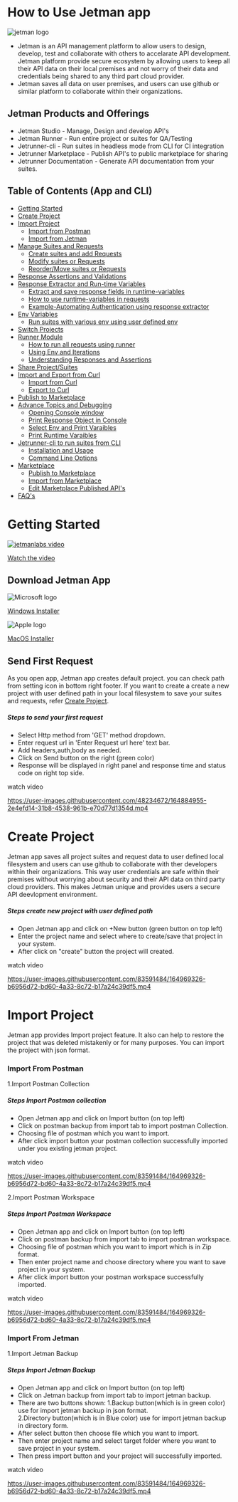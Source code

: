 # How to Use Jetman app
![jetman logo](https://jetmanlabs.com/media/icons/MainPage_jetmanLogo2.png)

* Jetman is an API management platform to allow users to design, develop, test and collaborate with others to accelarate API development. Jetman platform provide secure ecosystem by allowing users to keep all their API data on their local premises and not worry of their data and credentials being shared to any third part cloud provider.
* Jetman saves all data on user premises, and users can use github or similar platform to collaborate within their organizations.


## Jetman Products and Offerings
- Jetman Studio - Manage, Design and develop API's
- Jetman Runner - Run entire project or suites for QA/Testing
- Jetrunner-cli - Run suites in headless mode from CLI for CI integration
- Jetrunner Marketplace - Publish API's to public marketplace for sharing
- Jetrunner Documentation - Generate API documentation from your suites.

## Table of Contents (App and CLI)
- [Getting Started](#getting-started)
- [Create Project](#create-project)
- [Import Project](#import-project)
  - [Import from Postman](#import-from-postman)
  - [Import from Jetman](#import-from-jetman)
- [Manage Suites and Requests](#manage-suites-and-requests)
  - [Create suites and add Requests](#create-suites-and-add-requests)
  - [Modify suites or Requests](#modify-suites-or-requests)
  - [Reorder/Move suites or Requests](#move-suites-or-requests)
- [Response Assertions and Validations](#response-assertions-and-validations)
- [Response Extractor and Run-time Variables](#response-extractor-and-run-time-variables)
  - [Extract and save response fields in runtime-variables](#extract-and-save-response-fields-in-runtime-variables)
  - [How to use runtime-variables in requests](#how-to-use-runtime-variables-in-requests)
  - [Example-Automating Authentication using response extractor](Example-Automating-Authentication-using-response-extractor)
- [Env Variables](#Env-Variables)
  - [Run suites with various env using user defined env](#Run-suites-with-various-env-using-user-defined-env)
- [Switch Projects](#Switch-Projects)
- [Runner Module](#Runner-Module)
  - [How to run all requests using runner](#How-to-run-all-requests-using-runner)
  - [Using Env and Iterations](#Using-Env-and-Iterations)
  - [Understanding Responses and Assertions](#Understanding-Responses-and-Assertions)
- [Share Project/Suites](#Share-Project/Suites)
- [Import and Export from Curl](#Import-and-Export-from-Curl)
  - [Import from Curl](#Import-from-Curl)
  - [Export to Curl](#Export-to-Curl)
- [Publish to Marketplace](#Publish-to-Marketplace)
- [Advance Topics and Debugging](#Advance-Topics-and-Debugging)
  - [Opening Console window](#Opening-Console-window)
  - [Print Response Object in Console](#Print-Response-Object-in-Console)
  - [Select Env and Print Varaibles](#Select-Env-and-Print-Varaibles)
  - [Print Runtime Varaibles](#Print-Runtime-Varaibles)
- [Jetrunner-cli to run suites from CLI](#Jetrunner-cli-to-run-suites-from-CLI)
  - [Installation and Usage](#Installation-and-Usage)
  - [Command Line Options](#Command-Line-Options)
- [Marketplace](#Marketplace)
  - [Publish to Marketplace](#Publish-to-Marketplace)
  - [Import from Marketplace](#Import-from-Marketplace)
  - [Edit Marketplace Published API's](#Edit-Marketplace-Published-API's)
- [FAQ's](#FAQ's)

# Getting Started

[![jetmanlabs video](http://i3.ytimg.com/vi/8pbItxrKSFc/hqdefault.jpg)](https://youtu.be/8pbItxrKSFc)

[Watch the video](https://youtu.be/8pbItxrKSFc)
## Download Jetman App

![Microsoft logo](https://jetmanlabs.com/docs/media/ss/window.png)

[Windows Installer](https://github.com/jetmanlabs/app/releases/download/v23.4.25/jetman-Setup-23.4.25.exe)

![Apple logo](https://jetmanlabs.com/docs/media/ss/mac.png)

[MacOS Installer](https://github.com/jetmanlabs/app/releases/download/v23.4.25/jetman-23.4.25.dmg)

## Send First Request

As you open app, Jetman app creates default project. you can check path from setting icon in bottom right footer.
If you want to create a create a new project with user defined path in your local filesystem to save your suites and requests, refer [Create Project](#create-project).

##### Steps to send your first request
- Select Http method from 'GET' method dropdown.
- Enter request url in 'Enter Request url here' text bar.
- Add headers,auth,body as needed.
- Click on Send button on the right (green color)
- Response will be displayed in right panel and response time and status code on right top side.

watch video

https://user-images.githubusercontent.com/48234672/164884955-2e4efd14-31b8-4538-961b-e70d77d1354d.mp4

# Create Project

Jetman app saves all project suites and request data to user defined local filesystem and users can use github to collaborate with ther developers within their organizations. This way user credentials are safe within their premises without worrying about security and their API data on third party cloud providers. This makes Jetman unique and provides users a secure API deevlopment environment.

#####  Steps create new project with user defined path
- Open Jetman app and click on +New button (green button on top left)
- Enter the project name and select where to create/save that project in your system.
- After click on "create" button the project will created.

watch video

https://user-images.githubusercontent.com/83591484/164969326-b6956d72-bd60-4a33-8c72-b17a24c39df5.mp4

# Import Project

Jetman app provides Import project feature. It also can help to restore the project that was deleted mistakenly or for many purposes. You can import the project with json format.

### Import From Postman

1.Import Postman Collection

#####  Steps Import Postman collection
- Open Jetman app and click on Import button (on top left)
- Click on postman backup from import tab to import postman Collection.
- Choosing file of postman which you want to import.
- After click import button your postman collection successfully imported under you existing jetman project.

watch video

https://user-images.githubusercontent.com/83591484/164969326-b6956d72-bd60-4a33-8c72-b17a24c39df5.mp4

2.Import Postman Workspace

#####  Steps Import Postman Workspace
- Open Jetman app and click on Import button (on top left)
- Click on postman backup from import tab to import postman workspace.
- Choosing file of postman which you want to import which is in Zip format.
- Then enter project name and choose directory where you want to save project in your system.
- After click import button your postman workspace successfully imported.

watch video

https://user-images.githubusercontent.com/83591484/164969326-b6956d72-bd60-4a33-8c72-b17a24c39df5.mp4

### Import From Jetman

1.Import Jetman Backup

#####  Steps Import Jetman Backup
- Open Jetman app and click on Import button (on top left)
- Click on Jetman backup from import tab to import jetman backup.
- There are two buttons shown:
   1.Backup button(which is in green color) use for import jetman backup in json format.  
   2.Directory button(which is in Blue color) use for import jetman backup in directory form.  
- After select button then choose file which you want to import.
- Then enter project name and select target folder where you want to save project in your system.
- Then press import button and your project will successfully imported.

watch video

https://user-images.githubusercontent.com/83591484/164969326-b6956d72-bd60-4a33-8c72-b17a24c39df5.mp4
